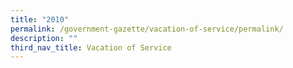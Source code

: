 ```yaml
---
title: "2010"
permalink: /government-gazette/vacation-of-service/permalink/
description: ""
third_nav_title: Vacation of Service
---
```

